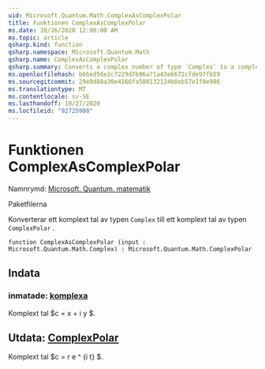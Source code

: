 ```yaml
---
uid: Microsoft.Quantum.Math.ComplexAsComplexPolar
title: Funktionen ComplexAsComplexPolar
ms.date: 10/26/2020 12:00:00 AM
ms.topic: article
qsharp.kind: function
qsharp.namespace: Microsoft.Quantum.Math
qsharp.name: ComplexAsComplexPolar
qsharp.summary: Converts a complex number of type `Complex` to a complex number of type `ComplexPolar`.
ms.openlocfilehash: b66ed56e2c7229d7b86a71a43e6672cfde97fb59
ms.sourcegitcommit: 29e0d88a30e4166fa580132124b0eb57e1f0e986
ms.translationtype: MT
ms.contentlocale: sv-SE
ms.lasthandoff: 10/27/2020
ms.locfileid: "92725908"
---
```

# <a name="complexascomplexpolar-function"></a>Funktionen ComplexAsComplexPolar

Namnrymd: [Microsoft. Quantum. matematik](xref:Microsoft.Quantum.Math)

Paketfilerna [](https://nuget.org/packages/)


Konverterar ett komplext tal av typen `Complex` till ett komplext tal av typen `ComplexPolar` .

```qsharp
function ComplexAsComplexPolar (input : Microsoft.Quantum.Math.Complex) : Microsoft.Quantum.Math.ComplexPolar
```


## <a name="input"></a>Indata

### <a name="input--complex"></a>inmatade: [komplexa](xref:Microsoft.Quantum.Math.Complex)

Komplext tal $c = x + i y $.



## <a name="output--complexpolar"></a>Utdata: [ComplexPolar](xref:Microsoft.Quantum.Math.ComplexPolar)

Komplext tal $c = r e ^ {i t} $.